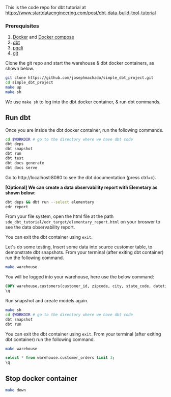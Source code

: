 This is the code repo for dbt tutorial at https://www.startdataengineering.com/post/dbt-data-build-tool-tutorial

### Prerequisites

1. [Docker](https://docs.docker.com/get-docker/) and [Docker compose](https://docs.docker.com/compose/install/)
2. [dbt](https://docs.getdbt.com/dbt-cli/installation/)
3. [pgcli](https://www.pgcli.com/install)
4. [git](https://git-scm.com/book/en/v2/Getting-Started-Installing-Git)

Clone the git repo and start the warehouse & dbt docker containers, as shown below.

```bash
git clone https://github.com/josephmachado/simple_dbt_project.git
cd simple_dbt_project
make up
make sh
```

We use `make sh` to log into the dbt docker container, & run dbt commands.

## Run dbt 

Once you are inside the dbt docker container, run the following commands.

```bash
cd $WORKDIR # go to the directory where we have dbt code
dbt deps
dbt snapshot
dbt run
dbt test
dbt docs generate
dbt docs serve
```

Go to http://localhost:8080 to see the dbt documentation (press ctrl+c). 


**[Optional] We can create a data observability report with Elemetary as shown below:**

```bash
dbt deps && dbt run --select elementary
edr report
```

From your file system, open the html file at the path `sde_dbt_tutorial/edr_target/elementary_report.html` on your broswer to see the data observability report.

You can exit the dbt container using `exit`.

Let's do some testing, Insert some data into source customer table, to demonstrate dbt snapshots. From your terminal (after exiting dbt container) run the following command.

```bash
make warehouse
```
You will be logged into your warehouse, here use the below command:

```sql
COPY warehouse.customers(customer_id, zipcode, city, state_code, datetime_created, datetime_updated) FROM '/input_data/customer_new.csv' DELIMITER ',' CSV HEADER;
\q
```

Run snapshot and create models again.

```bash
make sh
cd $WORKDIR # go to the directory where we have dbt code
dbt snapshot
dbt run
```
You can exit the dbt container using `exit`. From your terminal (after exiting dbt container) run the following command.

```bash
make warehouse
```

```sql
select * from warehouse.customer_orders limit 3;
\q
```

## Stop docker container

```bash
make down
```
